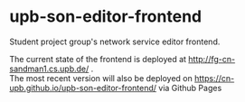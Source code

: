 # upb-son-editor-frontend
Student project group's network service editor frontend. 

The current state of the frontend is deployed at http://fg-cn-sandman1.cs.upb.de/ .  
The most recent version will also be deployed on https://cn-upb.github.io/upb-son-editor-frontend/ via Github Pages
